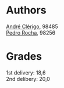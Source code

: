 # Authors
[André Clérigo](https://github.com/andreclerigo), 98485  
[Pedro Rocha](https://github.com/PedroRocha9), 98256

# Grades
1st delivery: 18,6  
2nd delibery: 20,0
